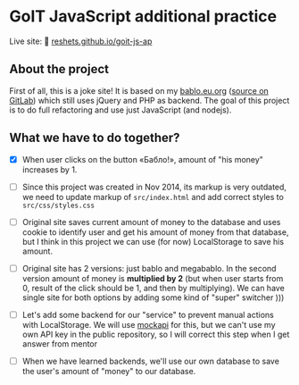 # GoIT JavaScript additional practice

Live site: 🔗 [reshets.github.io/goit-js-ap](https://reshets.github.io/goit-js-ap/)

## About the project

First of all, this is a joke site! It is based on my [bablo.eu.org](https://bablo.eu.org) ([source on GitLab](https://gitlab.com/reshet/bablo)) which still uses jQuery and PHP as backend. The goal of this project is to do full refactoring and use just JavaScript (and nodejs).


## What we have to do together?

* [x] When user clicks on the button «Бабло!», amount of "his money" increases by 1.

* [ ] Since this project was created in Nov 2014, its markup is very outdated, we need to update markup of `src/index.html` and add correct styles to `src/css/styles.css`

* [ ] Original site saves current amount of money to the database and uses cookie to identify user and get his amount of money from that database, but I think in this project we can use (for now) LocalStorage to save his amount.

* [ ] Original site has 2 versions: just bablo and megabablo. In the second version amount of money is **multiplied by 2** (but when user starts from 0, result of the click should be 1, and then by multiplying). We can have single site for both options by adding some kind of "super" switcher )))

* [ ] Let's add some backend for our "service" to prevent manual actions with LocalStorage. We will use [mockapi](https://mockapi.io) for this, but we can't use my own API key in the public repository, so I will correct this step when I get answer from mentor

* [ ] When we have learned backends, we'll use our own database to save the user's amount of "money" to our database.
